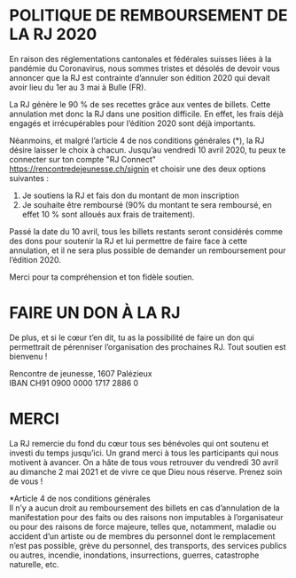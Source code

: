 # POLITIQUE DE REMBOURSEMENT DE LA RJ 2020

En raison des réglementations cantonales et fédérales suisses liées à la pandémie du Coronavirus, nous sommes tristes et désolés de devoir vous annoncer que la RJ est contrainte d’annuler son édition 2020 qui devait avoir lieu du 1er au 3 mai à Bulle (FR).

La RJ génère le 90 % de ses recettes grâce aux ventes de billets. Cette annulation met donc la RJ dans une position difficile. En effet, les frais déjà engagés et irrécupérables pour l’édition 2020 sont déjà importants.

Néanmoins, et malgré l’article 4 de nos conditions générales (*), la RJ désire laisser le choix à chacun.
Jusqu’au vendredi 10 avril 2020, tu peux te connecter sur ton compte "RJ Connect" https://rencontredejeunesse.ch/signin et choisir une des deux options suivantes :

1.	Je soutiens la RJ et fais don du montant de mon inscription
2.	Je souhaite être remboursé (90% du montant te sera remboursé, en effet 10 % sont alloués aux frais de traitement).

Passé la date du 10 avril, tous les billets restants seront considérés comme des dons pour soutenir la RJ et lui permettre de faire face à cette annulation, et il ne sera plus possible de demander un remboursement pour l’édition 2020.

Merci pour ta compréhension et ton fidèle soutien.

# FAIRE UN DON À LA RJ
De plus, et si le cœur t’en dit, tu as la possibilité de faire un don qui permettrait de pérenniser l’organisation des prochaines RJ. Tout soutien est bienvenu !

Rencontre de jeunesse, 1607 Palézieux<br>
IBAN CH91 0900 0000 1717 2886 0

# MERCI
La RJ remercie du fond du cœur tous ses bénévoles qui ont soutenu et investi du temps jusqu’ici. Un grand merci à tous les participants qui nous motivent à avancer. On a hâte de tous vous retrouver du vendredi 30 avril au dimanche 2 mai 2021 et de vivre ce que Dieu nous réserve. Prenez soin de vous !

*Article 4 de nos conditions générales <br>
Il n’y a aucun droit au remboursement des billets en cas d’annulation de la manifestation pour des faits ou des raisons non imputables à l’organisateur ou pour des raisons de force majeure, telles que, notamment, maladie ou accident d’un artiste ou de membres du personnel dont le remplacement n’est pas possible, grève du personnel, des transports, des services publics ou autres, incendie, inondations, insurrections, guerres, catastrophe naturelle, etc.
